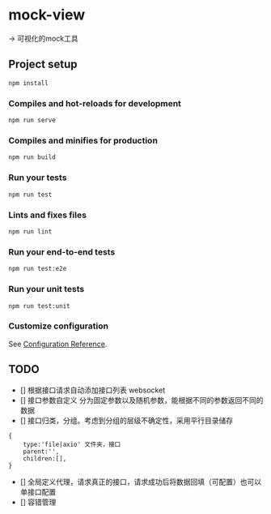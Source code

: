 # mock-view
-> 可视化的mock工具

## Project setup
```
npm install
```

### Compiles and hot-reloads for development
```
npm run serve
```

### Compiles and minifies for production
```
npm run build
```

### Run your tests
```
npm run test
```

### Lints and fixes files
```
npm run lint
```

### Run your end-to-end tests
```
npm run test:e2e
```

### Run your unit tests
```
npm run test:unit
```

### Customize configuration
See [Configuration Reference](https://cli.vuejs.org/config/).

## TODO
- [] 根据接口请求自动添加接口列表 websocket
- [] 接口参数自定义 分为固定参数以及随机参数，能根据不同的参数返回不同的数据
- [] 接口归类，分组。考虑到分组的层级不确定性，采用平行目录储存
```
{
    type:'file|axio' 文件夹，接口
    parent:'',
    children:[],
}
```
- [] 全局定义代理，请求真正的接口，请求成功后将数据回填（可配置）也可以单接口配置
- [] 容错管理

